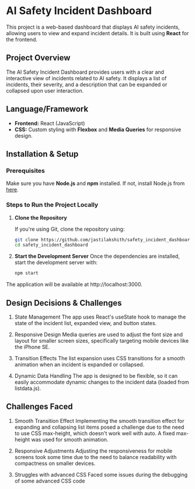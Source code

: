 # AI Safety Incident Dashboard

This project is a web-based dashboard that displays AI safety incidents, allowing users to view and expand incident details. It is built using **React** for the frontend.

## Project Overview

The AI Safety Incident Dashboard provides users with a clear and interactive view of incidents related to AI safety. It displays a list of incidents, their severity, and a description that can be expanded or collapsed upon user interaction.

## Language/Framework

- **Frontend:** React (JavaScript)
- **CSS:** Custom styling with **Flexbox** and **Media Queries** for responsive design.

## Installation & Setup

### Prerequisites

Make sure you have **Node.js** and **npm** installed. If not, install Node.js from [here](https://nodejs.org/).

### Steps to Run the Project Locally

1. **Clone the Repository**

   If you're using Git, clone the repository using:

   ```bash
   git clone https://github.com/jastilakshith/safety_incident_dashboard
   cd safety_incident_dashboard
2. **Start the Development Server**
   Once the dependencies are installed, start the development server with:
   ```bash
   npm start
The application will be available at http://localhost:3000.

## Design Decisions & Challenges
1. State Management
The app uses React's useState hook to manage the state of the incident list, expanded view, and button states.

2. Responsive Design
Media queries are used to adjust the font size and layout for smaller screen sizes, specifically targeting mobile devices like the iPhone SE.

3. Transition Effects
The list expansion uses CSS transitions for a smooth animation when an incident is expanded or collapsed.

4. Dynamic Data Handling
The app is designed to be flexible, so it can easily accommodate dynamic changes to the incident data (loaded from listdata.js).

## Challenges Faced
1. Smooth Transition Effect
Implementing the smooth transition effect for expanding and collapsing list items posed a challenge due to the need to use CSS max-height, which doesn't work well with 
auto. A fixed max-height was used for smooth animation.

2. Responsive Adjustments
Adjusting the responsiveness for mobile screens took some time due to the need to balance readability with compactness on smaller devices.

3. Struggles with advanced CSS
Faced some issues during the debugging of some advanced CSS code
